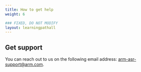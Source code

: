 ```yaml
---
title: How to get help
weight: 6

### FIXED, DO NOT MODIFY
layout: learningpathall
---
```


## Get support

You can reach out to us on the following email address: <arm-asr-support@arm.com>.
